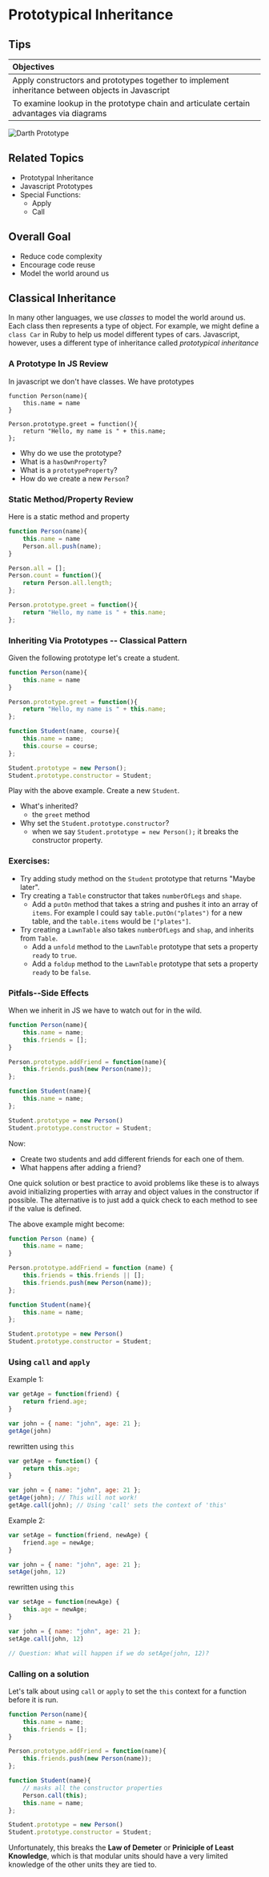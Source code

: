 # Prototypical Inheritance
## Tips

| Objectives |
| :---- |
| Apply constructors and prototypes together to implement inheritance between objects in Javascript |
| To examine lookup in the prototype chain and articulate certain advantages via diagrams |

![Darth Prototype](https://38.media.tumblr.com/tumblr_m1wwr3Bvyj1qgbp1jo1_500.gif)
## Related Topics

* Prototypal Inheritance
* Javascript Prototypes
* Special Functions:
	* Apply
	* Call


## Overall Goal

* Reduce code complexity
* Encourage code reuse
* Model the world around us 


## Classical Inheritance

In many other languages, we use *classes* to model the world around us. Each class then represents a type of object. For example, we might define a `class Car` in Ruby to help us model different types of cars. Javascript, however, uses a different type of inheritance called _prototypical inheritance_

### A Prototype In JS Review

In javascript we don't have classes. We have prototypes

	function Person(name){
		this.name = name
	}
	
	Person.prototype.greet = function(){
		return "Hello, my name is " + this.name;
	};

* Why do we use the prototype?
* What is a `hasOwnProperty`?
* What is a `prototypeProperty`?
* How do we create a new `Person`?


### Static Method/Property Review

Here is a static method and property

```js
function Person(name){
	this.name = name
	Person.all.push(name);
}

Person.all = [];
Person.count = function(){
	return Person.all.length;
};

Person.prototype.greet = function(){
	return "Hello, my name is " + this.name;
};
```

### Inheriting Via Prototypes -- Classical Pattern

Given the following prototype let's create a student.

```js
function Person(name){
	this.name = name
}

Person.prototype.greet = function(){
	return "Hello, my name is " + this.name;
};

function Student(name, course){
	this.name = name;
	this.course = course;
};

Student.prototype = new Person();
Student.prototype.constructor = Student;
```

Play with the above example. Create a new `Student`.

* What's inherited?
	* the `greet` method
* Why set the `Student.prototype.constructor`?
	* when we say `Student.prototype = new Person();` it breaks the constructor property.


### Exercises:

* Try adding study method on the `Student` prototype that returns "Maybe later".
* Try creating a `Table` constructor that takes `numberOfLegs` and `shape`.
	* Add a `putOn` method that takes a string and pushes it into an array of `items`. For example I could say `table.putOn("plates")` for a new table, and the `table.items` would be `["plates"]`.
* Try creating a `LawnTable` also takes `numberOfLegs` and `shap`, and inherits from `Table`.
	* Add a `unfold` method to the `LawnTable` prototype that sets a property `ready` to `true`.
	* Add a `foldup` method to the `LawnTable` prototype that sets a property `ready` to be `false`.
 


### Pitfals--Side Effects

When we inherit in JS we have to watch out for in the wild.

```js	
function Person(name){
	this.name = name;
	this.friends = [];
}

Person.prototype.addFriend = function(name){
	this.friends.push(new Person(name));
};

function Student(name){
	this.name = name;
};

Student.prototype = new Person()
Student.prototype.constructor = Student;
```

Now:
  * Create two students and add different friends for each one of them. 
  * What happens after adding a friend?

One quick solution or best practice to avoid problems like these is to always avoid initializing properties with array and object values in the constructor if possible. The alternative is to just add a quick check to each method to see if the value is defined.

The above example might become:

```js	
function Person (name) {
	this.name = name;
}

Person.prototype.addFriend = function (name) {
	this.friends = this.friends || [];
	this.friends.push(new Person(name));
};

function Student(name){
	this.name = name;
};

Student.prototype = new Person()
Student.prototype.constructor = Student;
```



### Using `call` and `apply` ###

Example 1:

```js
var getAge = function(friend) {
	return friend.age;
}

var john = { name: "john", age: 21 };
getAge(john)

```

rewritten using `this`

```js
var getAge = function() {
	return this.age;
}

var john = { name: "john", age: 21 };
getAge(john); // This will not work!
getAge.call(john); // Using 'call' sets the context of 'this'

```

Example 2:

```js
var setAge = function(friend, newAge) {
	friend.age = newAge;
}

var john = { name: "john", age: 21 };
setAge(john, 12)

```

rewritten using `this`

```js
var setAge = function(newAge) {
	this.age = newAge;
}

var john = { name: "john", age: 21 };
setAge.call(john, 12)

// Question: What will happen if we do setAge(john, 12)?
```
	
### Calling on a solution

Let's talk about using `call` or `apply` to set the `this` context for a function before it is run.

```js
function Person(name){
	this.name = name;
	this.friends = [];
}

Person.prototype.addFriend = function(name){
	this.friends.push(new Person(name));
};

function Student(name){
	// masks all the constructor properties
	Person.call(this);
	this.name = name;
};

Student.prototype = new Person()
Student.prototype.constructor = Student;
```


Unfortunately, this breaks the **Law of Demeter** or **Priniciple of Least Knowledge**, which is that modular units should have a very limited knowledge of the other units they are tied to.




